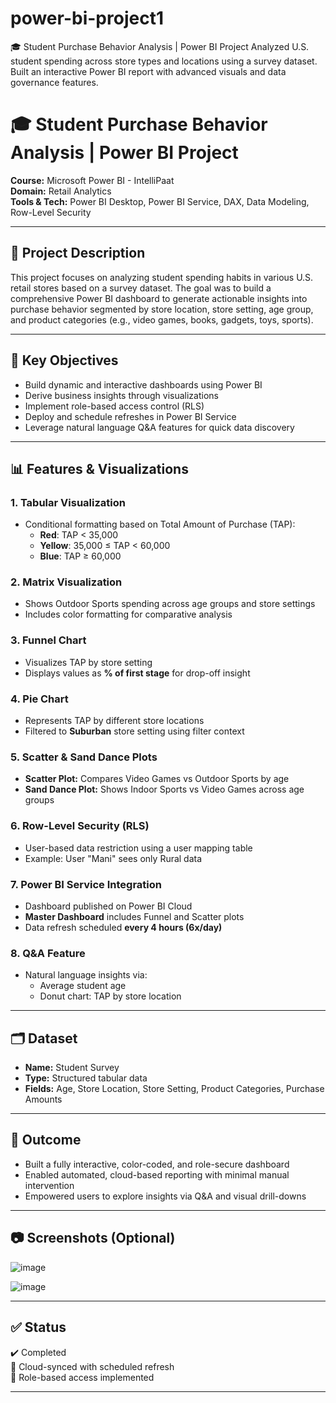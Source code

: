 # power-bi-project1
🎓 Student Purchase Behavior Analysis | Power BI Project
Analyzed U.S. student spending across store types and locations using a survey dataset. Built an interactive Power BI report with advanced visuals and data governance features.

# 🎓 Student Purchase Behavior Analysis | Power BI Project

**Course:** Microsoft Power BI - IntelliPaat  
**Domain:** Retail Analytics  
**Tools & Tech:** Power BI Desktop, Power BI Service, DAX, Data Modeling, Row-Level Security  

---

## 📘 Project Description

This project focuses on analyzing student spending habits in various U.S. retail stores based on a survey dataset. The goal was to build a comprehensive Power BI dashboard to generate actionable insights into purchase behavior segmented by store location, store setting, age group, and product categories (e.g., video games, books, gadgets, toys, sports).

---

## 🔑 Key Objectives

- Build dynamic and interactive dashboards using Power BI
- Derive business insights through visualizations
- Implement role-based access control (RLS)
- Deploy and schedule refreshes in Power BI Service
- Leverage natural language Q&A features for quick data discovery

---

## 📊 Features & Visualizations

### 1. **Tabular Visualization**
- Conditional formatting based on Total Amount of Purchase (TAP):
  - **Red**: TAP < 35,000  
  - **Yellow**: 35,000 ≤ TAP < 60,000  
  - **Blue**: TAP ≥ 60,000  

### 2. **Matrix Visualization**
- Shows Outdoor Sports spending across age groups and store settings  
- Includes color formatting for comparative analysis

### 3. **Funnel Chart**
- Visualizes TAP by store setting  
- Displays values as **% of first stage** for drop-off insight

### 4. **Pie Chart**
- Represents TAP by different store locations  
- Filtered to **Suburban** store setting using filter context

### 5. **Scatter & Sand Dance Plots**
- **Scatter Plot:** Compares Video Games vs Outdoor Sports by age  
- **Sand Dance Plot:** Shows Indoor Sports vs Video Games across age groups

### 6. **Row-Level Security (RLS)**
- User-based data restriction using a user mapping table  
- Example: User "Mani" sees only Rural data

### 7. **Power BI Service Integration**
- Dashboard published on Power BI Cloud  
- **Master Dashboard** includes Funnel and Scatter plots  
- Data refresh scheduled **every 4 hours (6x/day)**

### 8. **Q&A Feature**
- Natural language insights via:
  - Average student age
  - Donut chart: TAP by store location

---

## 🗂️ Dataset

- **Name:** Student Survey  
- **Type:** Structured tabular data  
- **Fields:** Age, Store Location, Store Setting, Product Categories, Purchase Amounts

---

## 🚀 Outcome

- Built a fully interactive, color-coded, and role-secure dashboard  
- Enabled automated, cloud-based reporting with minimal manual intervention  
- Empowered users to explore insights via Q&A and visual drill-downs  

---

## 📷 Screenshots (Optional)

![image](https://github.com/user-attachments/assets/7a9ed541-158b-4cd7-9ded-31d6f02d3f26)

![image](https://github.com/user-attachments/assets/207e27d0-8283-4407-904c-b074397de97d)


---

## ✅ Status

✔️ Completed  
🔄 Cloud-synced with scheduled refresh  
🔐 Role-based access implemented

---
